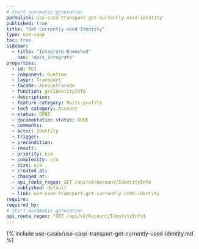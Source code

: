```yaml
---
# Start automatic generation
permalink: use-case-transport-get-currently-used-identity
published: true
title: "Get currently used Identity"
type: use-case
toc: true
sidebar:
  - title: "Integrate Enmeshed"
    nav: "docs_integrate"
properties:
  - id: RU1
  - component: Runtime
  - layer: Transport
  - facade: AccountFacade
  - function: getIdentityInfo
  - description:
  - feature category: Multi-profile
  - tech category: Account
  - status: DONE
  - documentation status: DONE
  - comments:
  - actor: Identity
  - trigger:
  - precondition:
  - result:
  - priority: n/a
  - complexity: n/a
  - size: n/a
  - created_at:
  - changed_at:
  - api_route_regex: GET /api/v2/Account/IdentityInfo
  - published: default
  - link: use-case-transport-get-currently-used-identity
require:
required_by:
# Start automatic generation
api_route_regex: ^GET /api/v2/Account/IdentityInfo$
---
```


{% include use-cases/use-case-transport-get-currently-used-identity.md %}
